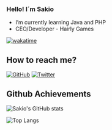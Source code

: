 ### Hello! I´m Sakio

- I’m currently learning Java and PHP
- CEO/Developer - Hairly Games

[![wakatime](https://wakatime.com/badge/user/59b1fced-8af1-43ca-bfe7-bc39e776f611.svg)](https://wakatime.com/@59b1fced-8af1-43ca-bfe7-bc39e776f611)
## How to reach me?

[![GitHub](https://img.shields.io/badge/Github-100000?style=for-the-badge&logo=github&logoColor=white)](https://github.com/Sakiio)
[![Twitter](https://img.shields.io/badge/Twitter-1DA1F2?style=for-the-badge&logo=twitter&logoColor=white)](https://twitter.com/ignsakio_)

## Github Achievements

![Sakio's GitHub stats](https://github-readme-stats.vercel.app/api?username=Sakiio&show_icons=true&theme=radical&count_private=true)

![Top Langs](https://github-readme-stats.vercel.app/api/top-langs/?username=Sakiio&theme=tokyonight&langs_count=8)
